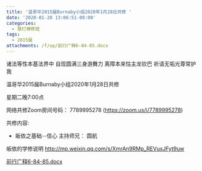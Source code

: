 ```yaml
---
title: '温哥华2015届Burnaby小组2020年1月28日共修 '
date: '2020-01-28 13:06:51-08:00'
categories:
  - 慧灯禅修班
tags:
  - 2015届
attachments: /f/up/前行广释6-84-85.docx
---
```

诸法等性本基法界中 自现圆满三身游舞力 离障本来怙主龙钦巴 祈请无垢光尊常护我

温哥华2015届Burnaby小组2020年1月28日共修 

星期二晚7:00点 

网络共修Zoom房间号码： 7789995278 (<https://zoom.us/j/7789995278>)

共修内容: 

- 皈依之基础--信心
主持师兄： 圆航

皈依的学修说明 <http://mp.weixin.qq.com/s/XmrAn9RMp_REVuxJFyt9uw>

[前行广释6-84-85.docx](https://s3.ap-northeast-1.wasabisys.com/hdcx/hdv/f/up/前行广释6-84-85.docx)
